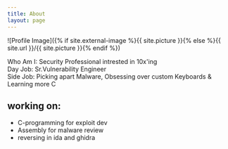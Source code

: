 ```yaml
---
title: About
layout: page
---
```

![Profile Image]({% if site.external-image %}{{ site.picture }}{% else %}{{ site.url }}/{{ site.picture }}{% endif %})


Who Am I: Security Professional intrested in 10x'ing <br/>
Day Job: Sr.Vulnerability Engineer <br/>
Side Job: Picking apart Malware, Obsessing over custom Keyboards & Learning more C 

<h2>working on:</h2>

<ul class="working-on">
	<li>C-programming for exploit dev</li>
	<li>Assembly for malware review</li>
	<li>reversing in ida and ghidra</li>
</ul>



	
